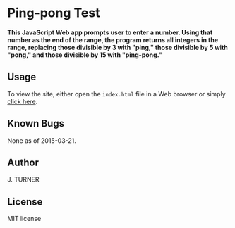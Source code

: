 Ping-pong Test
============

**This JavaScript Web app prompts user to enter a number. Using that number
as the end of the range, the program returns all integers in the range,
replacing those divisible by 3 with "ping," those divisible by 5 with "pong,"
and those divisible by 15 with "ping-pong."**


Usage
-----

To view the site, either open the `index.html` file
in a Web browser or simply [click here](http://htmlpreview.github.com/?https://github.com/j6turner/ping-pong/blob/master/index.html).


Known Bugs
-----

None as of 2015-03-21.


Author
-----

J. TURNER


License
-------

MIT license
